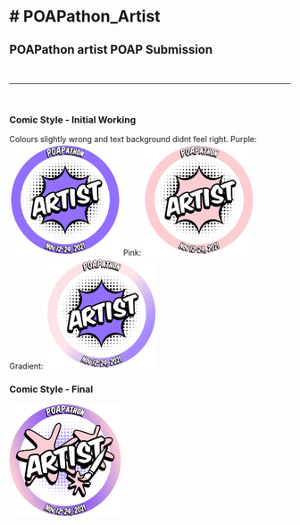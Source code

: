 <H1># POAPathon_Artist</H1>
<H2>POAPathon artist POAP Submission</H2>
<BR><HR><BR>
<H3>Comic Style - Initial Working</H3>
  Colours slightly wrong and text background didnt feel right.
  Purple:
<img height="200" src="https://github.com/Boots86/POAPathon_Artist/blob/main/POAP_Artist_Purple.png">
  Pink:
<img height="200" src="https://github.com/Boots86/POAPathon_Artist/blob/main/POAP_Artist_Pink.png">
  Gradient:
<img height="200" src="https://github.com/Boots86/POAPathon_Artist/blob/main/POAP_Artist_Gradient.png">

  
  <H3>Comic Style - Final</H3>
  <img height="200" src="https://github.com/Boots86/POAPathon_Artist/blob/main/POAP_Artist.png">
